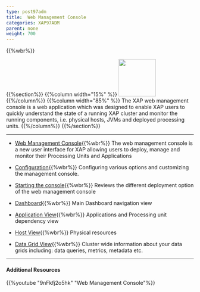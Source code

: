 ```yaml
---
type: post97adm
title:  Web Management Console
categories: XAP97ADM
parent: none
weight: 700
---
```


{{%wbr%}}

{{%section%}}
{{%column width="15%" %}}
<img src="/attachment_files/subject/WebManagementConsole.png" width="100" height="100">
{{%/column%}}
{{%column width="85%" %}}
The XAP web management console is a web application which was designed to enable XAP users to quickly understand the state of a running XAP cluster and monitor the running components, i.e. physical hosts, JVMs and deployed processing units.
{{%/column%}}
{{%/section%}}

<hr/>

- [Web Management Console](./web-management-console-console.html){{%wbr%}}
The web management console is a new user interface for XAP allowing users to deploy, manage and monitor their Processing Units and Applications

- [Configuration](./web-management-console-configuration.html){{%wbr%}}
Configuring various options and customizing the management console.

- [Starting the console](./web-management-console-starting.html){{%wbr%}}
Reviews the different deployment option of the web management console

- [Dashboard](./web-management-dashboard-view.html){{%wbr%}}
Main Dashboard navigation view

- [Application View](./web-management-application-view.html){{%wbr%}}
Applications and Processing unit dependency view

- [Host View](./web-management-hosts-view.html){{%wbr%}}
Physical resources

- [Data Grid View](./web-management-data-grid-view.html){{%wbr%}}
Cluster wide information about your data grids including: data queries, metrics, metadata etc.

<hr/>

#### Additional Resources
{{%youtube "9nFkfj2o5hk"  "Web Management Console"%}}




